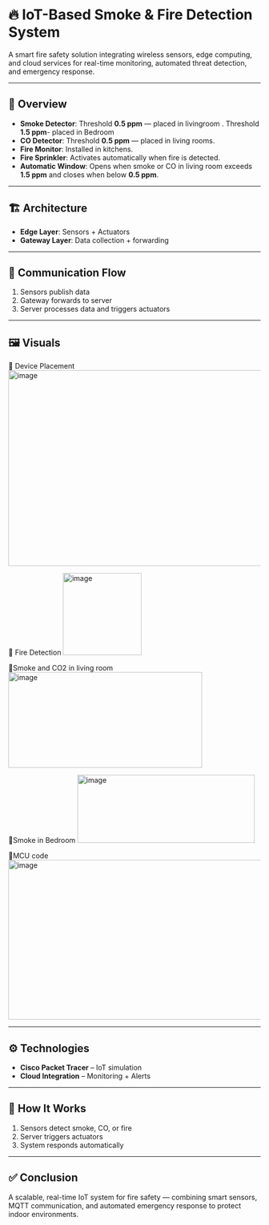 # 🔥 IoT-Based Smoke & Fire Detection System

A smart fire safety solution integrating wireless sensors, edge computing, and cloud services for real-time monitoring, automated threat detection, and emergency response.

---

## 📖 Overview

* **Smoke Detector**: Threshold **0.5 ppm** — placed in livingroom . Threshold **1.5 ppm**- placed in Bedroom
* **CO Detector**: Threshold **0.5 ppm** — placed in living rooms.
* **Fire Monitor**: Installed in kitchens.
* **Fire Sprinkler**: Activates automatically when fire is detected.
* **Automatic Window**: Opens when smoke or CO in living room exceeds **1.5 ppm** and closes when below **0.5 ppm**.

---

## 🏗️ Architecture

* **Edge Layer**: Sensors + Actuators
* **Gateway Layer**: Data collection + forwarding

---

## 📡 Communication Flow

1. Sensors publish data
2. Gateway forwards to server
3. Server processes data and triggers actuators

---

## 🖼️ Visuals

🔹 Device Placement
<img width="771" height="391" alt="image" src="https://github.com/user-attachments/assets/7583987a-54c8-436b-9702-84127917bc37" />

🔹 Fire Detection
<img width="157" height="164" alt="image" src="https://github.com/user-attachments/assets/226d40fc-07e5-46ca-a1c3-1df32a86d107" />

🔹Smoke and CO2 in living room
<img width="387" height="191" alt="image" src="https://github.com/user-attachments/assets/20d9c1b4-fb2c-4a3e-9beb-2b5c9d72e71b" />

🔹Smoke in Bedroom
<img width="354" height="136" alt="image" src="https://github.com/user-attachments/assets/404bc907-2fc7-404e-9aea-0fa14bea4886" />

🔹MCU code
<img width="610" height="319" alt="image" src="https://github.com/user-attachments/assets/a4b2f89f-99f6-4751-a9b0-08809ea5d3c5" />

---

## ⚙️ Technologies

* **Cisco Packet Tracer** – IoT simulation
* **Cloud Integration** – Monitoring + Alerts

---

## 🚀 How It Works

1. Sensors detect smoke, CO, or fire
2. Server triggers actuators
3. System responds automatically

---

## ✅ Conclusion

A scalable, real-time IoT system for fire safety — combining smart sensors, MQTT communication, and automated emergency response to protect indoor environments.
